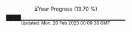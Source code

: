 <p align="center">
⏳Year Progress (13.70 %) <br>
████▁▁▁▁▁▁▁▁▁▁▁▁▁▁▁▁▁▁▁▁▁▁▁▁▁▁ <br>
<sub>Updated: Mon, 20 Feb 2023 00:09:38 GMT</sub>
</p>

